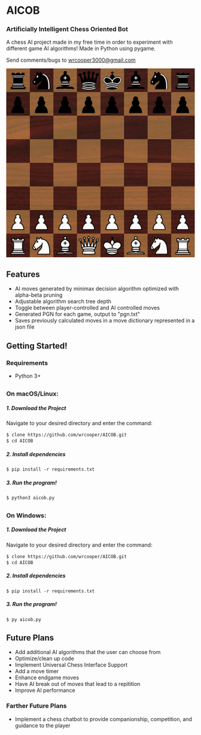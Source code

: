 # AICOB
### Artificially Intelligent Chess Oriented Bot

A chess AI project made in my free time in order to experiment with different game AI algorithms!
Made in Python using pygame.

Send comments/bugs to wrcooper3000@gmail.com

![screenshot.png](data/screenshot.png)

## Features
* AI moves generated by minimax decision algorithm optimized with alpha-beta pruning
* Adjustable algorithm search tree depth
* Toggle between player-controlled and AI controlled moves
* Generated PGN for each game, output to "pgn.txt"
* Saves previously calculated moves in a move dictionary represented in a json file


## Getting Started!
### Requirements
* Python 3+

##

### On macOS/Linux:

##### 1. Download the Project
Navigate to your desired directory and enter the command:

	$ clone https://github.com/wrcooper/AICOB.git
	$ cd AICOB

##### 2. Install dependencies
	$ pip install -r requirements.txt

##### 3. Run the program!
	$ python3 aicob.py
	
##	
	
### On Windows:

##### 1. Download the Project
Navigate to your desired directory and enter the command:

	$ clone https://github.com/wrcooper/AICOB.git
	$ cd AICOB

##### 2. Install dependencies
	$ pip install -r requirements.txt

##### 3. Run the program!
	$ py aicob.py
	
## Future Plans
* Add additional AI algorithms that the user can choose from
* Optimize/clean up code
* Implement Universal Chess Interface Support
* Add a move timer
* Enhance endgame moves
* Have AI break out of moves that lead to a repitition
* Improve AI performance

### Farther Future Plans
* Implement a chess chatbot to provide companionship, competition, and guidance to the player